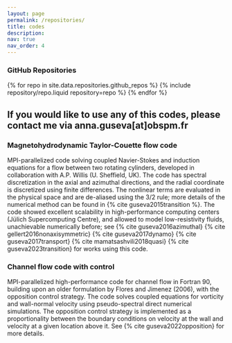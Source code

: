 ```yaml
---
layout: page
permalink: /repositories/
title: codes
description: 
nav: true
nav_order: 4
---
```



### GitHub Repositories

<div class="repositories d-flex flex-wrap flex-md-row flex-column justify-content-between align-items-center">
  {% for repo in site.data.repositories.github_repos %}
    {% include repository/repo.liquid repository=repo %}
  {% endfor %}
</div>



## **If you would like to use any of this codes, please contact me via anna.guseva[at]obspm.fr**

### Magnetohydrodynamic Taylor-Couette flow code

MPI-parallelized code solving coupled Navier-Stokes and induction equations for a flow between two rotating cylinders, developed in collaboration with A.P. Willis (U. Sheffield, UK). The code has spectral discretization in the axial and azimuthal directions, and the radial coordinate is discretized using finite differences. The nonlinear terms are evaluated in the physical space and are de-aliased using the 3/2 rule; more details of the numerical method can be found in {% cite guseva2015transition %}. The code showed excellent scalability in high-performance computing centers (Jülich Supercomputing Centre), and allowed to model low-resistivity fluids, unachievable numerically before; see {% cite guseva2016azimuthal} {% cite gellert2016nonaxisymmetric} {% cite guseva2017dynamo} {% cite guseva2017transport} {% cite mamatsashvili2018quasi} {% cite guseva2023transition} for works using this code.


### Channel flow code with control

MPI-parallelized high-performance code for channel flow in Fortran 90, building upon an older formulation by Flores and Jimenez (2006), with the opposition control strategy. The code solves coupled equations for vorticity and wall-normal velocity using pseudo-spectral direct numerical simulations. The opposition control strategy is implemented as a proportionality between the boundary conditions on velocity at the wall and velocity at a given location above it. See {% cite guseva2022opposition} for more details.




